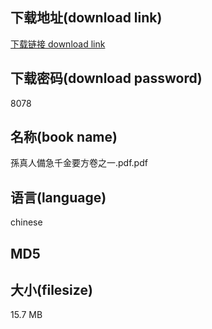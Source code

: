 ## 下载地址(download link)
[下载链接 download link](https://voluble-croquembouche-d321dc.netlify.app/?s=%E5%AD%AB%E7%9C%9F%E4%BA%BA%E5%82%99%E6%80%A5%E5%8D%83%E9%87%91%E8%A6%81%E6%96%B9%E5%8D%B7%E4%B9%8B%E4%B8%80.pdf)

## 下载密码(download password)
8078

## 名称(book name)
孫真人備急千金要方卷之一.pdf.pdf

## 语言(language)
chinese

## MD5


## 大小(filesize)
15.7 MB
